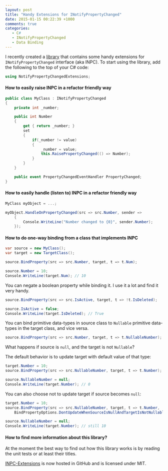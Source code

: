 ```yaml
---
layout: post
title: "Handy Extensions for INotifyPropertyChanged"
date: 2015-01-15 00:22:39 +1000
comments: true
categories: 
   - C#
   - INotifyPropertyChanged
   - Data Binding
---
```


I recently created a [library](https://github.com/sinairv/INPC-Extensions) that contains some handy extensions for `INotifyPropertyChanged` interface (aka INPC). To start using the library, add the following to the top of your C# code:

```csharp
using NotifyPropertyChangedExtensions;
```

#### How to easily raise INPC in a refactor friendly way

```csharp
public class MyClass : INotifyPropertyChanged
{
    private int _number;

    public int Number
    {
        get { return _number; }
        set 
        { 
            if(_number != value)
            {
                _number = value; 
                this.RaisePropertyChanged(() => Number); 
            }
        }
    }

    public event PropertyChangedEventHandler PropertyChanged;
}
```

#### How to easily handle (listen to) INPC in a refactor friendly way

```csharp
MyClass myObject = ...;

myObject.HandleOnPropertyChanged(src => src.Number, sender =>
    {
        Console.WriteLine("Number changed to {0}", sender.Number);
    });
```

#### How to do one-way binding from a class that implements INPC

```csharp
var source = new MyClass();
var target = new TargetClass();

source.BindProperty(src => src.Number, target, t => t.Num);

source.Number = 10;
Console.WriteLine(target.Num); // 10
```

You can negate a boolean property while binding it. I use it a lot and find it very handy.

```csharp
source.BindProperty(src => src.IsActive, target, t => !t.IsDeleted);

source.IsActive = false;
Console.WriteLine(target.IsDeleted); // True
```

You can bind primitive data-types in source class to `Nullable` primitive data-types in the target class, and vice versa. 

```csharp
source.BindProperty(src => src.Number, target, t => t.NullableNumber);
```

What happens if source is `null`, and the target is not `Nullable`? 

The default behavior is to update target with default value of that type:

```csharp
target.Number = 10;
source.BindProperty(src => src.NullableNumber, target, t => t.Number);

source.NullableNumber = null;
Console.WriteLine(target.Number); // 0
```

You can also choose not to update target if source becomes `null`:

```csharp
target.Number = 10;
source.BindProperty(src => src.NullableNumber, target, t => t.Number, 
    BindPropertyOptions.DontUpdateWhenSourceIsNullAndTargetIsNotNullable);

source.NullableNumber = null;
Console.WriteLine(target.Number); // still 10
```

#### How to find more information about this library?

At the moment the best way to find out how this library works is by reading the unit tests or at least their titles.

[INPC-Extensions](https://github.com/sinairv/INPC-Extensions) is now hosted in GitHub and is licensed under MIT.
